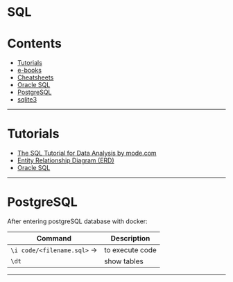 # SQL

Contents
=======================
* [Tutorials](#tutorials)
* [e-books](https://github.com/dimi-fn/Various-Data-Science-Scripts/tree/main/Databases/SQL/e-books)
* [Cheatsheets](https://github.com/dimi-fn/Various-Data-Science-Scripts/tree/main/Databases/SQL/Cheatsheets)
* [Oracle SQL](https://github.com/dimi-fn/Various-Data-Science-Scripts/tree/main/Databases/SQL/Oracle%20SQL)
* [PostgreSQL](#postgresql)
* [sqlite3](https://github.com/dimi-fn/Various-Data-Science-Scripts/tree/main/Databases/SQL/sqlite3)

-------------------------

# Tutorials

* [The SQL Tutorial for Data Analysis by mode.com](https://mode.com/sql-tutorial/introduction-to-sql/)
* [Entity Relationship Diagram (ERD)](https://www.youtube.com/watch?v=QpdhBUYk7Kk&ab_channel=Lucidchart)
* [Oracle SQL](https://github.com/dimi-fn/Various-Data-Science-Scripts/tree/main/Databases/SQL/Oracle%20SQL)


-----------------

# PostgreSQL

After entering postgreSQL database with docker:

|Command|Description|
|--------|---------|
| `\i code/<filename.sql>` ->| to execute code |
| `\dt`| show tables|

-----------------

